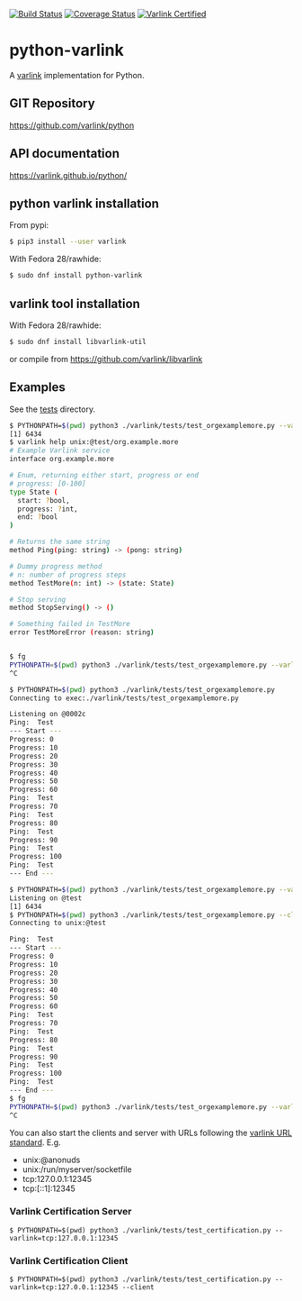 [![Build Status](https://travis-ci.org/varlink/python.svg?branch=master)](https://travis-ci.org/varlink/python)
[![Coverage Status](https://coveralls.io/repos/github/varlink/python/badge.svg?branch=master)](https://coveralls.io/github/varlink/python?branch=master)
[![Varlink Certified](https://img.shields.io/badge/varlink-certified-green.svg)](https://github.com/varlink/documentation/wiki/Language-Bindings)

# python-varlink

A [varlink](http://varlink.org) implementation for Python.

## GIT Repository
https://github.com/varlink/python

## API documentation
https://varlink.github.io/python/

## python varlink installation

From pypi:
```bash
$ pip3 install --user varlink
```

With Fedora 28/rawhide:
```bash
$ sudo dnf install python-varlink
```

## varlink tool installation

With Fedora 28/rawhide:
```bash
$ sudo dnf install libvarlink-util
```
or compile from https://github.com/varlink/libvarlink

## Examples

See the [tests](https://github.com/varlink/python-varlink/tree/master/varlink/tests) directory.

```bash
$ PYTHONPATH=$(pwd) python3 ./varlink/tests/test_orgexamplemore.py --varlink="unix:@test" &
[1] 6434
$ varlink help unix:@test/org.example.more
# Example Varlink service
interface org.example.more

# Enum, returning either start, progress or end
# progress: [0-100]
type State (
  start: ?bool,
  progress: ?int,
  end: ?bool
)

# Returns the same string
method Ping(ping: string) -> (pong: string)

# Dummy progress method
# n: number of progress steps
method TestMore(n: int) -> (state: State)

# Stop serving
method StopServing() -> ()

# Something failed in TestMore
error TestMoreError (reason: string)


$ fg
PYTHONPATH=$(pwd) python3 ./varlink/tests/test_orgexamplemore.py --varlink="unix:@test"
^C
```

```bash
$ PYTHONPATH=$(pwd) python3 ./varlink/tests/test_orgexamplemore.py
Connecting to exec:./varlink/tests/test_orgexamplemore.py

Listening on @0002c
Ping:  Test
--- Start ---
Progress: 0
Progress: 10
Progress: 20
Progress: 30
Progress: 40
Progress: 50
Progress: 60
Ping:  Test
Progress: 70
Ping:  Test
Progress: 80
Ping:  Test
Progress: 90
Ping:  Test
Progress: 100
Ping:  Test
--- End ---
```

```bash
$ PYTHONPATH=$(pwd) python3 ./varlink/tests/test_orgexamplemore.py --varlink="unix:@test" &
Listening on @test
[1] 6434
$ PYTHONPATH=$(pwd) python3 ./varlink/tests/test_orgexamplemore.py --client --varlink="unix:@test"
Connecting to unix:@test

Ping:  Test
--- Start ---
Progress: 0
Progress: 10
Progress: 20
Progress: 30
Progress: 40
Progress: 50
Progress: 60
Ping:  Test
Progress: 70
Ping:  Test
Progress: 80
Ping:  Test
Progress: 90
Ping:  Test
Progress: 100
Ping:  Test
--- End ---
$ fg
PYTHONPATH=$(pwd) python3 ./varlink/tests/test_orgexamplemore.py --varlink="unix:@test"
^C
```

You can also start the clients and server with URLs following the [varlink URL standard](https://github.com/varlink/documentation/wiki#address).
E.g.
- unix:@anonuds
- unix:/run/myserver/socketfile
- tcp:127.0.0.1:12345
- tcp:[::1]:12345

### Varlink Certification Server

```
$ PYTHONPATH=$(pwd) python3 ./varlink/tests/test_certification.py --varlink=tcp:127.0.0.1:12345
```

### Varlink Certification Client

```
$ PYTHONPATH=$(pwd) python3 ./varlink/tests/test_certification.py --varlink=tcp:127.0.0.1:12345 --client
```
